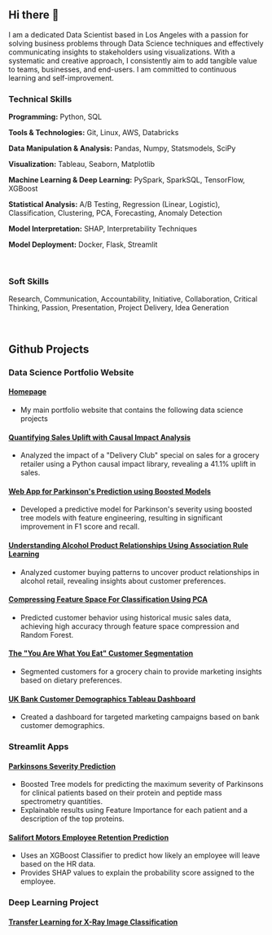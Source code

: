 ## Hi there 👋

I am a dedicated Data Scientist based in Los Angeles with a passion for solving business problems through Data Science techniques and effectively communicating insights to stakeholders using visualizations. With a systematic and creative approach, I consistently aim to add tangible value to teams, businesses, and end-users. I am committed to continuous learning and self-improvement.

### Technical Skills

**Programming:** Python, SQL

**Tools & Technologies:** Git, Linux, AWS, Databricks

**Data Manipulation & Analysis:** Pandas, Numpy, Statsmodels, SciPy

**Visualization:** Tableau, Seaborn, Matplotlib

**Machine Learning & Deep Learning:** PySpark, SparkSQL, TensorFlow, XGBoost

**Statistical Analysis:** A/B Testing, Regression (Linear, Logistic), Classification, Clustering, PCA, Forecasting, Anomaly Detection

**Model Interpretation:** SHAP, Interpretability Techniques

**Model Deployment:** Docker, Flask, Streamlit

<br>

### Soft Skills
Research, Communication, Accountability, Initiative, Collaboration, Critical Thinking, Passion, Presentation, Project Delivery, Idea Generation

<br>

## Github Projects

### Data Science Portfolio Website

#### [Homepage](https://dagartga.github.io/)
- My main portfolio website that contains the following data science projects
#### [Quantifying Sales Uplift with Causal Impact Analysis](https://dagartga.github.io/2024/03/10/causal-impact.html)
- Analyzed the impact of a "Delivery Club" special on sales for a grocery retailer using a Python causal impact library, revealing a 41.1% uplift in sales.
#### [Web App for Parkinson's Prediction using Boosted Models](https://dagartga.github.io/2024/03/21/parkinsons-classification.html)
- Developed a predictive model for Parkinson's severity using boosted tree models with feature engineering, resulting in significant improvement in F1 score and recall.
#### [Understanding Alcohol Product Relationships Using Association Rule Learning](https://dagartga.github.io/2024/03/08/association-rule-learning.html)
- Analyzed customer buying patterns to uncover product relationships in alcohol retail, revealing insights about customer preferences.
#### [Compressing Feature Space For Classification Using PCA](https://dagartga.github.io/2024/03/07/pca.html)
- Predicted customer behavior using historical music sales data, achieving high accuracy through feature space compression and Random Forest.
#### [The "You Are What You Eat" Customer Segmentation](https://dagartga.github.io/2024/03/05/customer-segmentation.html)
- Segmented customers for a grocery chain to provide marketing insights based on dietary preferences.
#### [UK Bank Customer Demographics Tableau Dashboard](https://dagartga.github.io/2024/03/06/uk-bank-customer-analysis-with-tableau.html)
- Created a dashboard for targeted marketing campaigns based on bank customer demographics.
 
### Streamlit Apps

#### [Parkinsons Severity Prediction](https://boosted-models-for-parkinsons-prediction.streamlit.app/)
- Boosted Tree models for predicting the maximum severity of Parkinsons for clinical patients based on their protein and peptide mass spectrometry quantities.
- Explainable results using Feature Importance for each patient and a description of the top proteins.
  
#### [Salifort Motors Employee Retention Prediction](https://salifort-motors-employee-retention.streamlit.app/)
- Uses an XGBoost Classifier to predict how likely an employee will leave based on the HR data.
- Provides SHAP values to explain the probability score assigned to the employee.

### Deep Learning Project

#### [Transfer Learning for X-Ray Image Classification](https://github.com/dagartga/Transfer_Learning_X-Ray_Classification)


<!--
**dagartga/dagartga** is a ✨ _special_ ✨ repository because its `README.md` (this file) appears on your GitHub profile.

Here are some ideas to get you started:

- 🔭 I’m currently working on ...
- 🌱 I’m currently learning ...
- 👯 I’m looking to collaborate on ...
- 🤔 I’m looking for help with ...
- 💬 Ask me about ...
- 📫 How to reach me: ...
- 😄 Pronouns: ...
- ⚡ Fun fact: ...
-->
